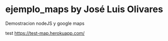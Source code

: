 # ejemplo_maps by José Luis Olivares
Demostracion nodeJS y google maps

test   https://test-map.herokuapp.com/
